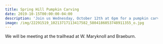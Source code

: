```yaml
---
title: Spring Hill Pumpkin Carving
date: 2019-10-15T00:00:00-04:00
description: 'Join us Wednesday, October 12th at 6pm for a pumpkin carving party.'
image: /img/22291519_10213717113417582_5804186053748911355_o.jpg
---
```

We will be meeting at the trailhead at W. Maryknoll and Braeburn.
